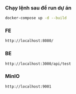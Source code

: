 ### Chạy lệnh sau để run dự án
```bash
docker-compose up -d --build
```
### FE
```bash
http://localhost:8080/
```
### BE
```bash
http://localhost:3000/api/test
```
### MinIO
```bash
http://localhost:9001
```